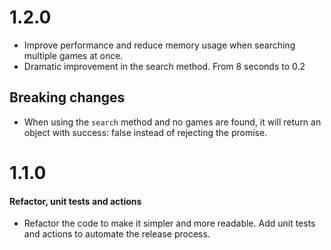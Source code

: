 # 1.2.0
- Improve performance and reduce memory usage when searching multiple games at once.
- Dramatic improvement in the search method. From 8 seconds to 0.2
## Breaking changes
- When using the `search` method and no games are found, it will return an object with success: false instead of rejecting the promise.

# 1.1.0

#### Refactor, unit tests and actions
- Refactor the code to make it simpler and more readable. Add unit tests and actions to automate the release process.